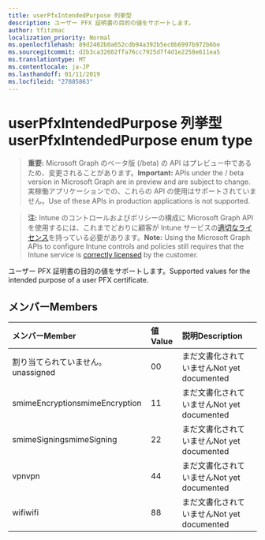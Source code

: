 ```yaml
---
title: userPfxIntendedPurpose 列挙型
description: ユーザー PFX 証明書の目的の値をサポートします。
author: tfitzmac
localization_priority: Normal
ms.openlocfilehash: 89d2402b0a652cdb94a392b5ec0b6997b972b6be
ms.sourcegitcommit: d2b3ca32602ffa76cc7925d7f4d1e2258e611ea5
ms.translationtype: MT
ms.contentlocale: ja-JP
ms.lasthandoff: 01/11/2019
ms.locfileid: "27885863"
---
```

# <a name="userpfxintendedpurpose-enum-type"></a><span data-ttu-id="f1f28-103">userPfxIntendedPurpose 列挙型</span><span class="sxs-lookup"><span data-stu-id="f1f28-103">userPfxIntendedPurpose enum type</span></span>

> <span data-ttu-id="f1f28-104">**重要:** Microsoft Graph のベータ版 (/beta) の API はプレビュー中であるため、変更されることがあります。</span><span class="sxs-lookup"><span data-stu-id="f1f28-104">**Important:** APIs under the / beta version in Microsoft Graph are in preview and are subject to change.</span></span> <span data-ttu-id="f1f28-105">実稼働アプリケーションでの、これらの API の使用はサポートされていません。</span><span class="sxs-lookup"><span data-stu-id="f1f28-105">Use of these APIs in production applications is not supported.</span></span>

> <span data-ttu-id="f1f28-106">**注:** Intune のコントロールおよびポリシーの構成に Microsoft Graph API を使用するには、これまでどおりに顧客が Intune サービスの[適切なライセンス](https://go.microsoft.com/fwlink/?linkid=839381)を持っている必要があります。</span><span class="sxs-lookup"><span data-stu-id="f1f28-106">**Note:** Using the Microsoft Graph APIs to configure Intune controls and policies still requires that the Intune service is [correctly licensed](https://go.microsoft.com/fwlink/?linkid=839381) by the customer.</span></span>

<span data-ttu-id="f1f28-107">ユーザー PFX 証明書の目的の値をサポートします。</span><span class="sxs-lookup"><span data-stu-id="f1f28-107">Supported values for the intended purpose of a user PFX certificate.</span></span>
## <a name="members"></a><span data-ttu-id="f1f28-108">メンバー</span><span class="sxs-lookup"><span data-stu-id="f1f28-108">Members</span></span>
|<span data-ttu-id="f1f28-109">メンバー</span><span class="sxs-lookup"><span data-stu-id="f1f28-109">Member</span></span>|<span data-ttu-id="f1f28-110">値</span><span class="sxs-lookup"><span data-stu-id="f1f28-110">Value</span></span>|<span data-ttu-id="f1f28-111">説明</span><span class="sxs-lookup"><span data-stu-id="f1f28-111">Description</span></span>|
|:---|:---|:---|
|<span data-ttu-id="f1f28-112">割り当てられていません。</span><span class="sxs-lookup"><span data-stu-id="f1f28-112">unassigned</span></span>|<span data-ttu-id="f1f28-113">0</span><span class="sxs-lookup"><span data-stu-id="f1f28-113">0</span></span>|<span data-ttu-id="f1f28-114">まだ文書化されていません</span><span class="sxs-lookup"><span data-stu-id="f1f28-114">Not yet documented</span></span>|
|<span data-ttu-id="f1f28-115">smimeEncryption</span><span class="sxs-lookup"><span data-stu-id="f1f28-115">smimeEncryption</span></span>|<span data-ttu-id="f1f28-116">1</span><span class="sxs-lookup"><span data-stu-id="f1f28-116">1</span></span>|<span data-ttu-id="f1f28-117">まだ文書化されていません</span><span class="sxs-lookup"><span data-stu-id="f1f28-117">Not yet documented</span></span>|
|<span data-ttu-id="f1f28-118">smimeSigning</span><span class="sxs-lookup"><span data-stu-id="f1f28-118">smimeSigning</span></span>|<span data-ttu-id="f1f28-119">2</span><span class="sxs-lookup"><span data-stu-id="f1f28-119">2</span></span>|<span data-ttu-id="f1f28-120">まだ文書化されていません</span><span class="sxs-lookup"><span data-stu-id="f1f28-120">Not yet documented</span></span>|
|<span data-ttu-id="f1f28-121">vpn</span><span class="sxs-lookup"><span data-stu-id="f1f28-121">vpn</span></span>|<span data-ttu-id="f1f28-122">4</span><span class="sxs-lookup"><span data-stu-id="f1f28-122">4</span></span>|<span data-ttu-id="f1f28-123">まだ文書化されていません</span><span class="sxs-lookup"><span data-stu-id="f1f28-123">Not yet documented</span></span>|
|<span data-ttu-id="f1f28-124">wifi</span><span class="sxs-lookup"><span data-stu-id="f1f28-124">wifi</span></span>|<span data-ttu-id="f1f28-125">8</span><span class="sxs-lookup"><span data-stu-id="f1f28-125">8</span></span>|<span data-ttu-id="f1f28-126">まだ文書化されていません</span><span class="sxs-lookup"><span data-stu-id="f1f28-126">Not yet documented</span></span>|





